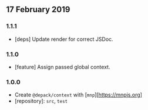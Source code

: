 ## 17 February 2019

### 1.1.1

- [deps] Update render for correct JSDoc.

### 1.1.0

- [feature] Assign passed global context.

### 1.0.0

- Create `@depack/context` with [`mnp`][https://mnpjs.org]
- [repository]: `src`, `test`
